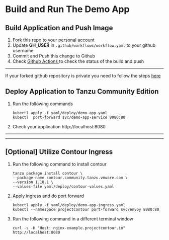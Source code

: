 
# Build and Run The Demo App
## Build Application and Push Image 
1. [Fork](https://github.com/MoSehsah/tanzu-devslam-spring/fork) this repo to your personal account
2. Update **GH_USER** in `.github/workflows/workflow.yaml` to your github username
3. Commit and Push this change to Github
4. Check [Github Actions ](https://github.com/MoSehsah/tanzu-devslam-spring/actions) to check the status of the build and push


---
If your forked github repository is private you need to follow the steps [here](cr_secret.md) 

## Deploy Application to Tanzu Community Edition
1. Run the following commands
    ```
    kubectl apply -f yaml/deploy/demo-app.yaml
    kubectl  port-forward svc/demo-app-service 8080:80
    ```
2. Check your application http://localhost:8080

---
---
## [Optional] Utilize Contour Ingress
1. Run the following command to install contour

    ```
    tanzu package install contour \
    --package-name contour.community.tanzu.vmware.com \
    --version 1.18.1 \
    --values-file yaml/deploy/contour-values.yaml
    ```

2. Apply ingress and do port forward
   ```
   kubectl apply -f yaml/deploy/demo-app-ingress.yaml
   kubectl --namespace projectcontour port-forward svc/envoy 8080:80
   ```

3. Run the following command in a different terminal window

    ```
    curl -s -H "Host: nginx-example.projectcontour.io" http://localhost:8080
    ```